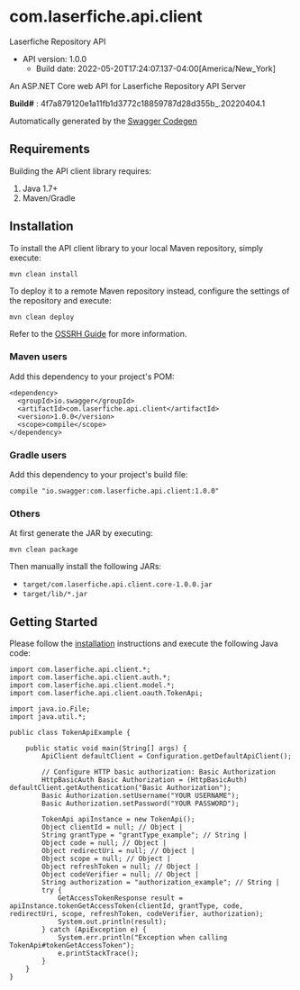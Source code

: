# com.laserfiche.api.client
Laserfiche Repository API

- API version: 1.0.0
  - Build date: 2022-05-20T17:24:07.137-04:00[America/New_York]
 
An ASP.NET Core web API for Laserfiche Repository API Server

**Build#** : 4f7a879120e1a11fb1d3772c18859787d28d355b_.20220404.1

Automatically generated by the [Swagger Codegen](https://github.com/swagger-api/swagger-codegen)

## Requirements
Building the API client library requires:

1. Java 1.7+
2. Maven/Gradle

## Installation
To install the API client library to your local Maven repository, simply execute:

```
mvn clean install
```

To deploy it to a remote Maven repository instead, configure the settings of the repository and execute:

```
mvn clean deploy
```

Refer to the [OSSRH Guide](https://central.sonatype.org/publish/publish-guide/) for more information.

### Maven users

Add this dependency to your project's POM:

```
<dependency>
  <groupId>io.swagger</groupId>
  <artifactId>com.laserfiche.api.client</artifactId>
  <version>1.0.0</version>
  <scope>compile</scope>
</dependency>
```

### Gradle users
Add this dependency to your project's build file:

```
compile "io.swagger:com.laserfiche.api.client:1.0.0"
```

### Others
At first generate the JAR by executing:

```
mvn clean package
```

Then manually install the following JARs:
- `target/com.laserfiche.api.client.core-1.0.0.jar`
- `target/lib/*.jar`

## Getting Started
Please follow the [installation](https://github.com/Laserfiche/lf-api-client-core-java#installation) instructions and execute the following Java code:

```
import com.laserfiche.api.client.*;
import com.laserfiche.api.client.auth.*;
import com.laserfiche.api.client.model.*;
import com.laserfiche.api.client.oauth.TokenApi;

import java.io.File;
import java.util.*;

public class TokenApiExample {

    public static void main(String[] args) {
        ApiClient defaultClient = Configuration.getDefaultApiClient();

        // Configure HTTP basic authorization: Basic Authorization
        HttpBasicAuth Basic Authorization = (HttpBasicAuth) defaultClient.getAuthentication("Basic Authorization");
        Basic Authorization.setUsername("YOUR USERNAME");
        Basic Authorization.setPassword("YOUR PASSWORD");

        TokenApi apiInstance = new TokenApi();
        Object clientId = null; // Object | 
        String grantType = "grantType_example"; // String | 
        Object code = null; // Object | 
        Object redirectUri = null; // Object | 
        Object scope = null; // Object | 
        Object refreshToken = null; // Object | 
        Object codeVerifier = null; // Object | 
        String authorization = "authorization_example"; // String | 
        try {
            GetAccessTokenResponse result = apiInstance.tokenGetAccessToken(clientId, grantType, code, redirectUri, scope, refreshToken, codeVerifier, authorization);
            System.out.println(result);
        } catch (ApiException e) {
            System.err.println("Exception when calling TokenApi#tokenGetAccessToken");
            e.printStackTrace();
        }
    }
}
```

















